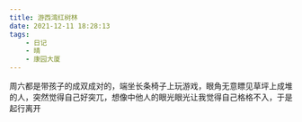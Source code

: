 ```yaml
---
title: 游西湾红树林
date: 2021-12-11 18:28:13
tags:
    - 日记
    - 晴
    - 康园大厦
---
```

周六都是带孩子的成双成对的，端坐长条椅子上玩游戏，眼角无意瞟见草坪上成堆的人，突然觉得自己好突兀，想像中他人的眼光眼光让我觉得自己格格不入，于是起行离开  
